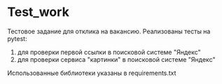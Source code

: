 # Test_work
Тестовое задание для отклика на вакансию.
Реализованы тесты на pytest:
1) для проверки первой ссылки в поисковой системе "Яндекс"
2) для проверки сервиса "картинки" в поисковой системе "Яндекс"

Использованные библиотеки указаны в requirements.txt



